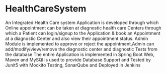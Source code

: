 # HealthCareSystem
An Integrated Health Care system Application is developed through which Online appointment can be taken at diagnostic health care Centers through which a Patient can login/signup to the Application & book an Appointment at a diagnostic Center and also view their appointment status. Admin Module is implemented to approve or reject the appointment,Admin can add/modify/view/remove the diagnostic center and diagnostic Tests from the database
The entire Application is implemented in Spring Boot Web, Maven and MySQl is used to provide Database Support and Tested by Junit5 with Mockito Testing, SonarQube and Deployed in Jenkins
